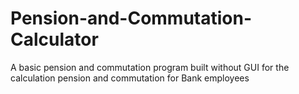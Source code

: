 # Pension-and-Commutation-Calculator
A basic pension and commutation program built without GUI for the calculation pension and commutation for Bank employees
